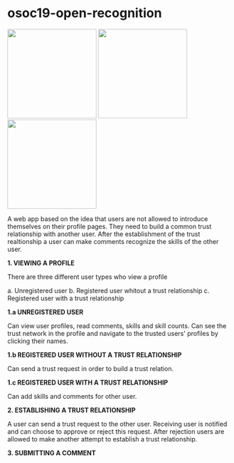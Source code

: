 # osoc19-open-recognition
<div>
<img src="https://2019.summerofcode.be/static/img/logo/logo-osoc-color.svg" height="200px" />
<img src="https://2019.summerofcode.be/static/img/partners-svg/hackyourfuture.svg" height="200px"/>
<img src="https://pbs.twimg.com/profile_images/1101803658893819904/xYuEus4g_400x400.png" height="200px" />
</div>


A web app based on the idea that users are not allowed to introduce themselves on their profile pages. They need to build a common trust relationship with another user. After the establishment of the trust realtionship a user can make comments recognize the skills of the other user.

<strong>1. VIEWING A PROFILE</strong>

There are three different user types who view a profile

  a. Unregistered user
  b. Registered user whitout a trust relationship
  c. Registered user with a trust relationship
  
 <strong>1.a UNREGISTERED USER</strong>
  
   Can view user profiles, read comments, skills and skill counts. Can see the trust network in the profile and navigate to the trusted users' profiles by clicking their names.
    
  <strong>1.b REGISTERED USER WITHOUT A TRUST RELATIONSHIP</strong>
  
   Can send a trust request in order to build a trust relation.
    
   <strong>1.c REGISTERED USER WITH A TRUST RELATIONSHIP</strong>
   
   Can add skills and comments for other user.
    
 <strong>2. ESTABLISHING A TRUST RELATIONSHIP</strong>
 
  A user can send a trust request to the other user. Receiving user is notified and can choose to approve or reject this request. After rejection users are allowed to make another attempt to establish a trust relationship.
  
  <strong>3. SUBMITTING A COMMENT</strong>
  
 
    
